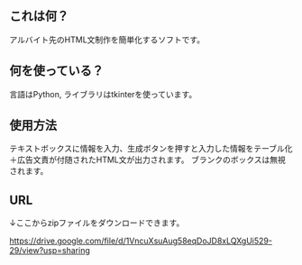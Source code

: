 ## これは何？

アルバイト先のHTML文制作を簡単化するソフトです。

## 何を使っている？

言語はPython, ライブラリはtkinterを使っています。

## 使用方法

テキストボックスに情報を入力、生成ボタンを押すと入力した情報をテーブル化＋広告文責が付随されたHTML文が出力されます。
ブランクのボックスは無視されます。

## URL

↓ここからzipファイルをダウンロードできます。

https://drive.google.com/file/d/1VncuXsuAug58eqDoJD8xLQXgUi529-29/view?usp=sharing
